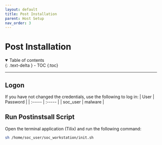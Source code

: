 ```yaml
---
layout: default
title: Post Installation
parent: Host Setup
nav_order: 3
---
```


# Post Installation

<details open markdown="block">
  <summary>
    Table of contents
  </summary>
  {: .text-delta }
- TOC
{:toc}
</details>

---

## Logon

If you have not changed the credentials, use the following to log in:
| User | Password |
| :----- | :----- |
| soc_user | malware |

## Run Postinstsall Script

Open the terminal application (Tilix) and run the following command:

``` bash
sh /home/soc_user/soc_workstation/init.sh
```
